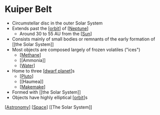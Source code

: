 # Kuiper Belt

- Circumstellar disc in the outer Solar System
- Extends past the [[orbit]] of [[Neptune]]
  - Around 30 to 55 AU from the [[Sun]]
- Consists mainly of small bodies or remnants of the early formation of [[the Solar System]]
- Most objects are composed largely of frozen volatiles ("ices")
  - [[Methane]]
  - [[Ammonia]]
  - [[Water]]
- Home to three [[dwarf planet]]s
  - [[Pluto]]
  - [[Haumea]]
  - [[Makemake]]
- Formed with [[the Solar System]]
- Objects have highly elliptical [[orbit]]s

[[Astronomy]] [[Space]] [[The Solar System]]

[//begin]: # "Autogenerated link references for markdown compatibility"
[orbit]: orbit "Orbit"
[Neptune]: neptune "Neptune ♆"
[Sun]: sun "Sun"
[Methane]: methane "Methane"
[Water]: water "Water"
[dwarf planet]: dwarf-planet "Dwarf Planet"
[Pluto]: pluto "Pluto"
[Makemake]: makemake "Makemake"
[Astronomy]: astronomy "Astronomy"
[Space]: space "Space"
[//end]: # "Autogenerated link references"